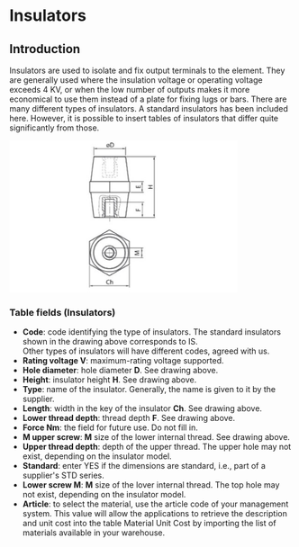 # Insulators

## Introduction
Insulators are used to isolate and fix output terminals to the element.
They are generally used where the insulation voltage or operating voltage exceeds 4 KV, or when the low number of outputs makes it more economical to use them instead of a plate for fixing lugs or bars. There are many different types of insulators. A standard insulators has been included here. However, it is possible to insert tables of insulators that differ quite significantly from those.


<img src="img/Isolatori.jpg" height="270px">

### Table fields (Insulators)

- **Code**: code identifying the type of insulators. The standard insulators shown in the drawing above corresponds to IS.  
Other types of insulators will have different codes, agreed with us.
- **Rating voltage V**: maximum-rating voltage supported.
- **Hole diameter**: hole diameter **D**. See drawing above.
- **Height**: insulator height **H**. See drawing above.
- **Type**: name of the insulator. Generally, the name is given to it by the supplier.
- **Length**: width in the key of the insulator **Ch**. See drawing above.
- **Lower thread depth**: thread depth **F**. See drawing above.
- **Force Nm**: the field for future use. Do not fill in.
- **M upper screw**: **M** size of the lower internal thread. See drawing above.
- **Upper thread depth**: depth of the upper thread. The upper hole may not exist, depending on the insulator model.
- **Standard**: enter YES if the dimensions are standard, i.e., part of a supplier's STD series.
- **Lower screw M**: **M** size of the lover internal thread. The top hole may not exist, depending on the insulator model.
- **Article**: to select the material, use the article code of your management system. This value will allow the applications to retrieve the description and unit cost into the table Material Unit Cost by importing the list of materials available in your warehouse.

